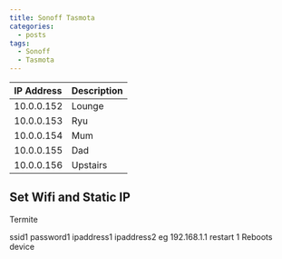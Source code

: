 ```yaml
---
title: Sonoff Tasmota
categories:
  - posts
tags:
  - Sonoff 
  - Tasmota
---
```


| IP Address | Description |
| :--------- | :---------- |
| 10.0.0.152 | Lounge      |
| 10.0.0.153 | Ryu         |
| 10.0.0.154 | Mum         |
| 10.0.0.155 | Dad         |
| 10.0.0.156 | Upstairs    |

## Set Wifi and Static IP

Termite

ssid1 <SSID> 
password1 <Wifi Password>
ipaddress1 <Static IP>
ipaddress2 <Home IP> eg 192.168.1.1
restart 1 Reboots device